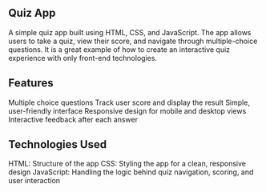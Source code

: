 ## Quiz App

A simple quiz app built using HTML, CSS, and JavaScript. The app allows users to take a quiz, view their score, and navigate through multiple-choice questions. It is a great example of how to create an interactive quiz experience with only front-end technologies.

## Features

Multiple choice questions
Track user score and display the result
Simple, user-friendly interface
Responsive design for mobile and desktop views
Interactive feedback after each answer

## Technologies Used

HTML: Structure of the app
CSS: Styling the app for a clean, responsive design
JavaScript: Handling the logic behind quiz navigation, scoring, and user interaction
